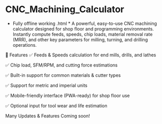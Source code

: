 # CNC_Machining_Calculator
* Fully offline working .html *
A powerful, easy-to-use CNC machining calculator designed for shop floor and programming environments. Instantly compute feeds, speeds, chip loads, material removal rate (MRR), and other key parameters for milling, turning, and drilling operations.


🔧 Features
✅ Feeds & Speeds calculation for end mills, drills, and lathes

✅ Chip load, SFM/RPM, and cutting force estimations

✅ Built-in support for common materials & cutter types

✅ Support for metric and imperial units

✅ Mobile-friendly interface (PWA-ready) for shop floor use

✅ Optional input for tool wear and life estimation


Many Updates & Features Coming soon!
